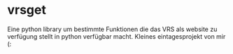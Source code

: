 # vrsget
Eine python library um bestimmte Funktionen die das VRS als website zu verfügung stellt in python verfügbar macht. Kleines eintagesprojekt von mir (:
